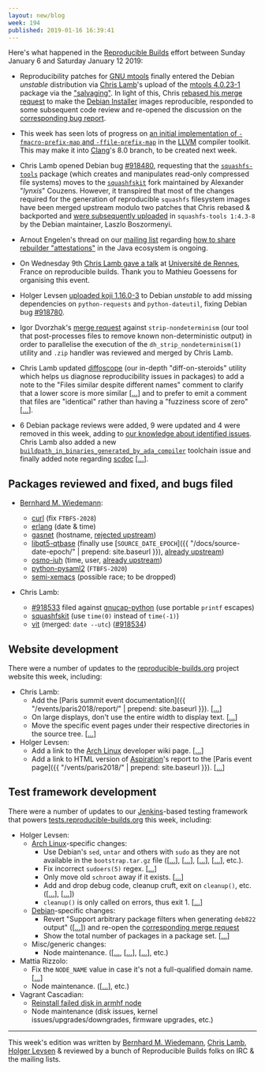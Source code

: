 ```yaml
---
layout: new/blog
week: 194
published: 2019-01-16 16:39:41
---
```


Here's what happened in the [Reproducible Builds](https://reproducible-builds.org) effort between Sunday January 6 and Saturday January 12 2019:

* Reproducibility patches for [GNU mtools](https://www.gnu.org/software/mtools/) finally entered the Debian *unstable* distribution via [Chris Lamb](https://chris-lamb.co.uk/)'s upload of the [mtools 4.0.23-1](https://tracker.debian.org/news/1020103/accepted-mtools-4023-1-source-amd64-into-unstable/) package via the ["salvaging"](https://www.debian.org/doc/manuals/developers-reference/ch05.en.html#package-salvaging). In light of this, Chris [rebased his merge request](https://salsa.debian.org/installer-team/debian-installer/merge_requests/3#note_59187) to make the [Debian Installer](https://www.debian.org/devel/debian-installer/) images reproducible, responded to some subsequent code review and re-opened the discussion on the [corresponding bug report](https://bugs.debian.org/900918#29).

* This week has seen lots of progress on [an initial implementation of `-fmacro-prefix-map` and `-ffile-prefix-map`](https://reviews.llvm.org/D49466) in the [LLVM](https://llvm.org/) compiler toolkit. This may make it into [Clang](https://clang.llvm.org/)'s 8.0 branch, to be created next week.

* Chris Lamb opened Debian bug [#918480](https://bugs.debian.org/918480), requesting that the [`squashfs-tools`](https://tracker.debian.org/pkg/squashfs-tools) package (which creates and manipulates read-only compressed file systems) moves to the [`squashfskit`](https://github.com/squashfskit/squashfskit) fork maintained by Alexander "*lynxis*" Couzens. However, it transpired that most of the changes required for the generation of reproducible `squashfs` filesystem images have been merged upstream modulo two patches that Chris rebased & backported and [were subsequently uploaded](https://tracker.debian.org/news/1018142/accepted-squashfs-tools-143-8-source-into-unstable/) in `squashfs-tools 1:4.3-8` by the Debian maintainer, Laszlo Boszormenyi.

* Arnout Engelen's thread on our [mailing list](https://lists.reproducible-builds.org/pipermail/rb-general/) regarding [how to share rebuilder "attestations"](https://lists.reproducible-builds.org/pipermail/rb-general/2019-January/001378.html) in the Java ecosystem is ongoing.

* On Wednesday 9th [Chris Lamb gave a talk](http://actux.eu.org/2019/01/conference-sur-les-builds-reproductibles-mercredi-9-janvier-2019/) at [Université de Rennes](https://www.univ-rennes1.fr/), France on reproducible builds. Thank you to Mathieu Goessens for organising this event.

* Holger Levsen [uploaded koji 1.16.0-3](https://tracker.debian.org/news/1019131/accepted-koji-1160-3-source-into-unstable/) to Debian *unstable* to add missing dependencies on `python-requests` and `python-dateutil`, fixing Debian bug [#918780](https://bugs.debian.org/918780).

* Igor Dvorzhak's [merge request](https://salsa.debian.org/reproducible-builds/strip-nondeterminism/merge_requests/3) against `strip-nondeterminism` (our tool that post-processes files to remove known non-deterministic output) in order to parallelise the execution of the `dh_strip_nondeterminism(1)` utility and `.zip` handler was reviewed and merged by Chris Lamb.

* Chris Lamb updated [diffoscope](https://diffoscope.org/) (our in-depth "diff-on-steroids" utility which helps us diagnose reproducibility issues in packages) to add a note to the "Files similar despite different names" comment to clarify that a lower score is more similar [[...](https://salsa.debian.org/reproducible-builds/diffoscope/commit/3a9cf0d)] and to prefer to emit a comment that files are "identical" rather than having a "fuzziness score of zero" [[...](https://salsa.debian.org/reproducible-builds/diffoscope/commit/9f30b4b)].

* 6 Debian package reviews were added, 9 were updated and 4 were removed in this week, adding to [our knowledge about identified issues](https://tests.reproducible-builds.org/debian/index_issues.html). Chris Lamb also added a new [`buildpath_in_binaries_generated_by_ada_compiler`](https://salsa.debian.org/reproducible-builds/reproducible-notes/commit/571a164d) toolchain issue and finally added note regarding [scdoc](https://drewdevault.com/2018/05/13/scdoc.html) [[...](https://salsa.debian.org/reproducible-builds/reproducible-notes/commit/1fd28f08)].

## Packages reviewed and fixed, and bugs filed

* [Bernhard M. Wiedemann](https://lizards.opensuse.org/author/bmwiedemann/):
    * [curl](https://github.com/curl/curl/pull/3443) (fix `FTBFS-2028`)
    * [erlang](https://bugzilla.opensuse.org/show_bug.cgi?id=1120947) (date & time)
    * [gasnet](https://build.opensuse.org/request/show/663288) (hostname, [rejected upstream](https://bitbucket.org/berkeleylab/gasnet/pull-requests/253/allow-to-not-store-build-date-user-and/diff))
    * [libqt5-qtbase](https://build.opensuse.org/request/show/663360) (finally use [`SOURCE_DATE_EPOCH`]({{ "/docs/source-date-epoch/" | prepend: site.baseurl }}), [already upstream](https://codereview.qt-project.org/243636))
    * [osmo-iuh](https://build.opensuse.org/request/show/663349) (time, user, [already upstream](https://gerrit.osmocom.org/#/c/osmo-iuh/+/9387))
    * [python-pysaml2](https://github.com/IdentityPython/pysaml2/pull/581) (`FTBFS-2020`)
    * [semi-xemacs](https://bugzilla.opensuse.org/show_bug.cgi?id=1120942) (possible race; to be dropped)

* Chris Lamb:
    * [#918533](https://bugs.debian.org/918533) filed against [gnucap-python](https://tracker.debian.org/pkg/gnucap-python) (use portable `printf` escapes)
    * [squashfskit](https://github.com/squashfskit/squashfskit/pull/2) (use `time(0)` instead of `time(-1)`)
    * [vit](https://github.com/scottkosty/vit/pull/161) (merged: `date --utc`) ([#918534](https://bugs.debian.org/918534))


## Website development

There were a number of updates to the [reproducible-builds.org](https://reproducible-builds.org) project website this week, including:

* Chris Lamb:
    * Add the [Paris summit event documentation]({{ "/events/paris2018/report/" | prepend: site.baseurl }}). [[...](https://salsa.debian.org/reproducible-builds/reproducible-website/commit/6ce3411)]
    * On large displays, don't use the entire width to display text. [[...](https://salsa.debian.org/reproducible-builds/reproducible-website/commit/6160ba0)]
    * Move the specific event pages under their respective directories in the source tree. [[...](https://salsa.debian.org/reproducible-builds/reproducible-website/commit/c85e096)]
* Holger Levsen:
    * Add a link to the [Arch Linux](https://www.archlinux.org/) developer wiki page. [[...](https://salsa.debian.org/reproducible-builds/reproducible-website/commit/4b35710)]
    * Add a link to HTML version of [Aspiration](https://aspirationtech.org/)'s report to the [Paris event page]({{ "/vents/paris2018/" | prepend: site.baseurl }}). [[...](https://salsa.debian.org/reproducible-builds/reproducible-website/commit/4aafd94)]


## Test framework development

There were a number of updates to our [Jenkins](https://jenkins.io/)-based testing framework that powers [tests.reproducible-builds.org](https://tests.reproducible-builds.org) this week, including:

* Holger Levsen:
    * [Arch Linux](https://www.archlinux.org/)-specific changes:
        * Use Debian's `sed`, `untar` and others with `sudo` as they are not available in the `bootstrap.tar.gz` file ([[...](https://salsa.debian.org/qa/jenkins.debian.net/commit/8db9c2da)], [[...](https://salsa.debian.org/qa/jenkins.debian.net/commit/7d26da99)], [[...](https://salsa.debian.org/qa/jenkins.debian.net/commit/05eae000)], [[...](https://salsa.debian.org/qa/jenkins.debian.net/commit/d925daa0)], etc.).
        * Fix incorrect `sudoers(5)` regex. [[...](https://salsa.debian.org/qa/jenkins.debian.net/commit/fe7da4e6)]
        * Only move old `schroot` away if it exists. [[...](https://salsa.debian.org/qa/jenkins.debian.net/commit/b0af8956)]
        * Add and drop debug code, cleanup cruft, exit on `cleanup()`, etc. ([[...](https://salsa.debian.org/qa/jenkins.debian.net/commit/d0fd4d07)], [[...](https://salsa.debian.org/qa/jenkins.debian.net/commit/b24eb8f5)])
        * `cleanup()` is only called on errors, thus exit 1. [[...](https://salsa.debian.org/qa/jenkins.debian.net/commit/6d3499ae)]
    * [Debian](https://www.debian.org/)-specific changes:
        * Revert "Support arbitrary package filters when generating `deb822` output" ([[...](https://salsa.debian.org/qa/jenkins.debian.net/commit/b5bb8c4f)]) and re-open the [corresponding merge request](https://salsa.debian.org/qa/jenkins.debian.net/merge_requests/22)
        * Show the total number of packages in a package set. [[...](https://salsa.debian.org/qa/jenkins.debian.net/commit/47654780)]
    * Misc/generic changes:
        * Node maintenance. ([[...](https://salsa.debian.org/qa/jenkins.debian.net/commit/0d605bdf), [[...](https://salsa.debian.org/qa/jenkins.debian.net/commit/53cbe7b3)], [[...](https://salsa.debian.org/qa/jenkins.debian.net/commit/f5837c0a)], etc.)
* Mattia Rizzolo:
    * Fix the `NODE_NAME` value in case it's not a full-qualified domain name. [[...](https://salsa.debian.org/qa/jenkins.debian.net/commit/e03630ea)]
    * Node maintenance. ([[...](https://salsa.debian.org/qa/jenkins.debian.net/commit/6db573c1)], etc.)
* Vagrant Cascadian:
    * [Reinstall failed disk in armhf node](https://bugs.debian.org/918651)
    * Node maintenance (disk issues, kernel issues/upgrades/downgrades, firmware upgrades, etc.)

---

This week's edition was written by [Bernhard M. Wiedemann](https://lizards.opensuse.org/author/bmwiedemann/), [Chris Lamb](https://chris-lamb.co.uk/), [Holger Levsen](http://layer-acht.org/thinking/) & reviewed by a bunch of Reproducible Builds folks on IRC & the mailing lists.
